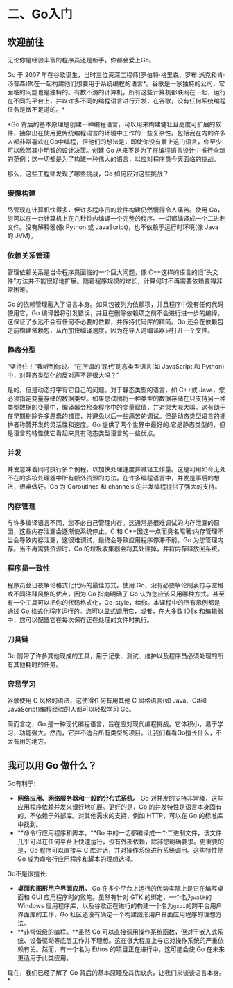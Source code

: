 # 二、Go入门

## 欢迎前往

无论你是经验丰富的程序员还是新手，你都会爱上Go。

Go 于 2007 年在谷歌诞生，当时三位资深工程师(罗伯特·格里森、罗布·派克和肯·汤普森)聚在一起构建他们想要用于系统编程的语言*。谷歌是一家独特的公司，它面临的问题也是独特的。有数不清的计算机，所有这些计算机都联网在一起，运行在不同的平台上，并以许多不同的编程语言进行开发，在谷歌，没有任何系统编程任务是微不足道的。*

 *Go 背后的基本原理是创建一种编程语言，可以用来构建健壮且高度可扩展的软件，抽象出在使用更传统编程语言的环境中工作的一些复杂性。包括我在内的许多人都非常喜欢在Go中编程，但他们的想法是，即使你没有爱上这门语言，你至少可以欣赏其中明智的设计决策。创建 Go 从来不是为了在编程语言设计中推行全新的范例；这一切都是为了构建一种伟大的语言，以应对程序员今天面临的挑战。

那么，这些工程师发现了哪些挑战，Go 如何应对这些挑战？

### 缓慢构建

尽管现在计算机快得多，但许多程序员的软件构建仍然慢得令人痛苦。使用 Go，您可以在一台计算机上在几秒钟内编译一个完整的程序。一切都编译成一个二进制文件。没有解释器(像 Python 或 JavaScript)，也不依赖于运行时环境(像 Java 的 JVM)。

### 依赖关系管理

管理依赖关系是当今程序员面临的一个巨大问题，像 C++这样的语言的旧“头文件”方法并不能很好地扩展。随着程序规模的增长，计算何时不再需要依赖变得非常困难。

Go 的依赖管理融入了语言本身。如果包被列为依赖项，并且程序中没有任何代码使用它，Go 编译器将引发错误，并且在删除依赖项之前不会进行进一步的编译。这保证了永远不会有任何不必要的依赖，并保持代码库的精简。Go 还会在依赖包之前构建依赖包，从而加快编译速度，因为在导入时编译器只打开一个文件。

### 静态分型

“坚持住！”我听到你说。“在所谓的‘现代’动态类型语言(如 JavaScript 和 Python)中，对静态类型化的反对声不是很大吗？”

是的，但是动态打字有它自己的问题。对于静态类型的语言，如 C++或 Java，您必须指定变量存储的数据类型。如果您试图将一种类型的数据存储在只支持另一种类型数据的变量中，编译器会检查程序中的变量赋值，并对您大喊大叫。这有助于在早期剔除许多愚蠢的错误，并避免以后一些痛苦的调试。但是动态类型语言的拥护者称赞开发的灵活性和速度。Go 提供了两个世界中最好的:它是静态类型的，但是语言的特性使它看起来具有动态类型语言的一些优点。

### 并发

并发意味着同时执行多个例程，以加快处理速度并减轻工作量。这是利用如今无处不在的多核处理器中所有额外资源的方法。在许多编程语言中，并发是事后的想法，很难做好。Go 为 Goroutines 和 channels 的并发编程提供了强大的支持。

### 内存管理

与许多编译语言不同，您不必自己管理内存。这通常是很难调试的内存泄漏的原因，这些内存泄漏会逐渐使系统停止。C 和 C++因这一点而臭名昭著:内存管理不当会导致内存泄漏，这很难调试，最终会导致应用程序停滞不前。Go 为您管理内存。当不再需要资源时，Go 的垃圾收集器会将其处理掉，并将内存释放回系统。

### 程序员一致性

程序员会日夜争论格式化代码的最佳方式。使用 Go，没有必要争论制表符与空格或不同注释风格的优点，因为 Go 指南明确了 Go 认为您应该采用哪种方式。甚至有一个工具可以把你的代码格式化，Go-style，给你。本课程中的所有示例都是通过 Go 格式化程序运行的。您可以显式调用它，或者，在大多数 IDEs 和编辑器中，您可以配置它在每次保存正在处理的文件时执行。

### 刀具链

Go 附带了许多其他现成的工具，用于记录、测试、维护以及程序员必须处理的所有其他耗时的任务。

### 容易学习

谷歌使用 C 风格的语法，这使得任何有用其他 C 风格语言(如 Java、C#和 JavaScript)编程经验的人都可以轻松学习 Go。

简而言之，Go 是一种现代编程语言，旨在应对现代编程挑战。它体积小，易于学习，功能强大。然而，它并不适合所有类型的项目。让我们看看Go擅长什么，不太有用的地方。

## 我可以用 Go 做什么？

Go有利于:

*   **网络应用、网络服务器和一般的分布式系统。** Go 对并发的支持非常棒，这些应用程序依赖并发来很好地扩展。更好的是，Go 的并发特性是语言本身固有的，不依赖于外部库。对其他需求的支持，例如 HTTP，可以在 Go 的标准库中找到。
*   **命令行应用程序和脚本。**Go 中的一切都编译成一个二进制文件，该文件几乎可以在任何平台上快速运行，没有外部依赖，除非您明确要求。更重要的是，Go 程序可以直接与 C 库对话，并对操作系统进行系统调用。这些特性使 Go 成为命令行应用程序和脚本的理想选择。

Go不是很擅长:

*   **桌面和图形用户界面应用。** Go 在多个平台上运行的优势实际上是它在编写桌面和 GUI 应用程序时的败笔。虽然有针对 GTK 的绑定，一个名为`walk`的 Windows 应用程序库，以及谷歌正在进行的构建一个名为`gxui`的跨平台用户界面库的工作，Go 社区还没有确定一个构建图形用户界面应用程序的理想方法。
*   **非常低级的编程。**虽然 Go 可以直接调用操作系统函数，但对于嵌入式系统、设备驱动等底层工作并不理想。这在很大程度上与它对操作系统的严重依赖有关。然而，有一个名为 Ethos 的项目正在进行中，这可能会使 Go 在未来更适用于此类应用。

现在，我们已经了解了 Go 背后的基本原理及其优缺点，让我们来谈谈语言本身。*